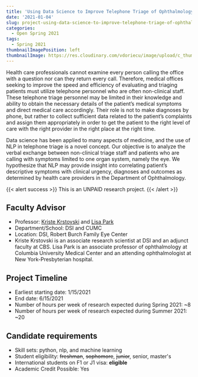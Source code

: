 ```yaml
---
title: 'Using Data Science to Improve Telephone Triage of Ophthalmology Patients'
date: '2021-01-04'
slug: project-using-data-science-to-improve-telephone-triage-of-ophthalmology-patients
categories:
  - Open Spring 2021
tags:
  - Spring 2021
thumbnailImagePosition: left
thumbnailImage: https://res.cloudinary.com/vdoriecu/image/upload/c_thumb,w_200,g_face/v1579110178/construction_c6dqbd.png
---
```

Health care professionals cannot examine every person calling the office with a question nor can they return every call.  Therefore, medical offices seeking to improve the speed and efficiency of evaluating and triaging patients must utilize telephone personnel who are often non-clinical staff.  These telephone triage personnel may be limited in their knowledge and ability to obtain the necessary details of the patient’s medical symptoms and direct medical care accordingly.  Their role is not to make diagnoses by phone, but rather to collect sufficient data related to the patient’s complaints and assign them appropriately in order to get the patient to the right level of care with the right provider in the right place at the right time.

<!--more-->

Data science has been applied to many aspects of medicine, and the use of NLP in telephone triage is a novel concept.  Our objective is to analyze the verbal exchange between non-clinical triage staff and patients who are calling with symptoms limited to one organ system, namely the eye. We hypothesize that NLP may provide insight into correlating patient’s descriptive symptoms with clinical urgency, diagnoses and outcomes as determined by health care providers in the Department of Ophthalmology.

{{< alert success >}}
This is an UNPAID research project.
{{< /alert >}}

## Faculty Advisor
+ Professor: [Kriste Krstovski](http://www.columbia.edu/~kk3161) and [Lisa Park](https://www.drlisapark.com)
+ Department/School: DSI and CUMC 
+ Location: DSI, Robert Burch Family Eye Center
+ Kriste Krstovski is an associate research scientist at DSI and an adjunct faculty at CBS. Lisa Park is an associate professor of ophthalmology at Columbia University Medical Center and an attending ophthalmologist at New York-Presbyterian hospital.

## Project Timeline
+ Earliest starting date: 1/15/2021
+ End date: 6/15/2021
+ Number of hours per week of research expected during Spring 2021: ~8
+ Number of hours per week of research expected during Summer 2021: ~20

## Candidate requirements
+ Skill sets: python, nlp, and machine learning
+ Student eligibility: ~~freshman~~, ~~sophomore~~, ~~junior~~, senior, master's
+ International students on F1 or J1 visa: **eligible**
+ Academic Credit Possible: Yes

